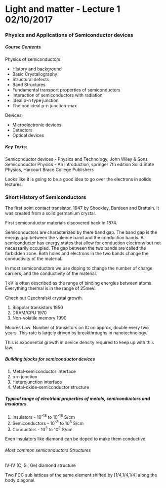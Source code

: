 # Light and matter - Lecture 1 02/10/2017

### Physics and Applications of Semiconductor devices

##### Course Contents

Physics of semiconductors:
- History and background
- Basic Crystallography
- Structural defects
- Band Structures
- Fundamental transport properties of semiconductors
- Interaction of semiconductors with radiation
- Ideal p-n type junction
- The non ideal p-n junction-max

Devices:
- Microelectronic devices
- Detectors
- Optical devices

##### Key Texts:
Semiconductor devices - Physics and Technology, John Wiley & Sons
Semiconductor Physics - An introduction, springer 7th edition
Solid State Physics, Harcourt Brace College Publishers

Looks like it is going to be a good idea to go over the electrons in solids lectures.

### Short History of Semiconductors

The first point contact transistor, 1947 by Shockley, Bardeen and Brattain.
It was created from a solid germanium crystal.

First semiconductor materials discovered back in 1874.

Semiconductors are characterized by there band gap. The band gap is the energy gap between the valence band and the conduction bands. A semiconductor has energy states that allow for conduction electrons but not necessarily occupied. The gap between the two bands are called the forbidden zone. Both holes and electrons in the two bands change the conductivity of the material.

In most semiconductors we use doping to change the number of charge carriers, and the conductivity of the material.

1 eV is often described as the range of binding energies between atoms. Everything thermal is in the range of 25meV.

Check out Czochralski crystal growth.

1. Biopolar transistors 1950
1. DRAM/CPU 1970
1. Non-volatile memory 1990

Moores Law: Number of transistors on IC on approx, double every two years. This rate is largely driven by breakthroughs in nanotechnology.

This is exponential growth in device density required to keep up with this law.

##### Building blocks for semiconductor devices

1. Metal-semiconductor interface
1. p-n junction
1. Heterojunction interface
1. Metal-oxide-semiconductor structure

##### Typical range of electrical properties of metals, semiconductors and insulators.

1. Insulators - 10<sup>-18</sup> to 10<sup>-18</sup> S/cm
1. Semiconductors - 10<sup>-8</sup> to 10<sup>3</sup> S/cm
1. Conductors - 10<sup>3</sup> to 10<sup>8</sup> S/cm

Even insulators like diamond can be doped to make them conductive.

###### Most common semiconductors Structures

IV-IV (C, Si, Ge) diamond structure

Two FCC sub lattices of the same element shifted by [1/4,1/4,1/4] along the body diagonal.
